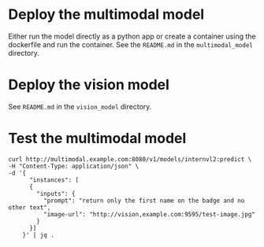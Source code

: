 # Deploy the multimodal model
Either run the model directly as a python app or create a container using the dockerfile and run the container.
See the `README.md` in the `multimodal_model` directory.

# Deploy the vision model
See `README.md` in the `vision_model` directory.

# Test the multimodal model

```
curl http://multimodal.example.com:8080/v1/models/internvl2:predict \
-H "Content-Type: application/json" \
-d '{
      "instances": [
      {
        "inputs": {
          "prompt": "return only the first name on the badge and no other text",
          "image-url": "http://vision,example.com:9595/test-image.jpg"
        }
      }]
    }' | jq .
```